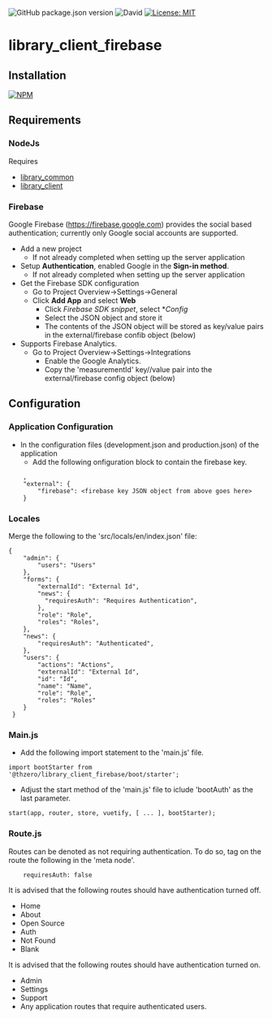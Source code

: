 ![GitHub package.json version](https://img.shields.io/github/package-json/v/thzero/library_client_firebase)
![David](https://img.shields.io/david/thzero/library_client_firebase)
[![License: MIT](https://img.shields.io/badge/License-MIT-yellow.svg)](https://opensource.org/licenses/MIT)

# library_client_firebase

## Installation

[![NPM](https://nodei.co/npm/@thzero/library_client_firebase.png?compact=true)](https://npmjs.org/package/@thzero/library_client_firebase)

## Requirements

### NodeJs

Requires 
* [library_common](https://npmjs.org/package/@thzero/library_common)
* [library_client](https://npmjs.org/package/@thzero/library_client)


### Firebase

Google Firebase (https://firebase.google.com) provides the social based authentication; currently only Google social accounts are supported.

* Add a new project
  * If not already completed when setting up the server application
* Setup **Authentication**, enabled Google in the **Sign-in method**.
  * If not already completed when setting up the server application
* Get the Firebase SDK configuration
  * Go to Project Overview->Settings->General
  * Click **Add App** and select **Web**
    * Click *Firebase SDK snippet*, select **Config*
    * Select the JSON object and store it
    * The contents of the JSON object will be stored as key/value pairs in the external/firebase confib object (below)
* Supports Firebase Analytics.
  * Go to Project Overview->Settings->Integrations
    * Enable the Google Analytics.
    * Copy the 'measurementId' key//value pair into the external/firebase config object (below)

## Configuration

### Application Configuration

* In the configuration files (development.json and production.json) of the application
  * Add the following onfiguration block to contain the firebase key.

```
	,
	"external": {
		"firebase": <firebase key JSON object from above goes here>
	}
```

### Locales

Merge the following to the 'src/locals/en/index.json' file:

```
{
	"admin": {
		"users": "Users"
	},
	"forms": {
		"externalId": "External Id",
		"news": {
		  "requiresAuth": "Requires Authentication",
		},
		"role": "Role",
		"roles": "Roles",
	},
	"news": {
		"requiresAuth": "Authenticated",
	},
	"users": {
		"actions": "Actions",
		"externalId": "External Id",
		"id": "Id",
		"name": "Name",
		"role": "Role",
		"roles": "Roles"
	}
 }
```

### Main.js

* Add the following import statement to the 'main.js' file.

```
import bootStarter from '@thzero/library_client_firebase/boot/starter';
```

* Adjust the start method of the 'main.js' file to iclude 'bootAuth' as the last parameter.

```
start(app, router, store, vuetify, [ ... ], bootStarter);
```

### Route.js

Routes can be denoted as not requiring authentication.  To do so, tag on the route the following in the 'meta node'.

```
    requiresAuth: false
```

It is advised that the following routes should have authentication turned off.

* Home
* About
* Open Source
* Auth
* Not Found
* Blank

It is advised that the following routes should have authentication turned on.

* Admin
* Settings
* Support
* Any application routes that require authenticated users.
